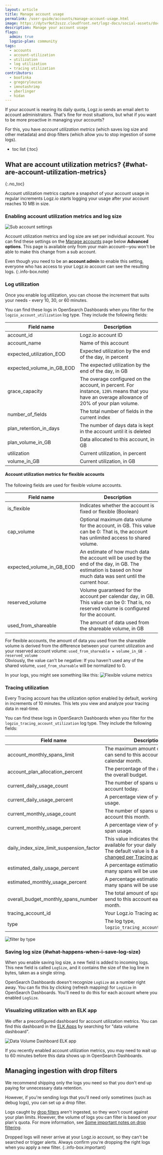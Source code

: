 ```yaml
---
layout: article
title: Manage account usage
permalink: /user-guide/accounts/manage-account-usage.html
image: https://dytvr9ot2sszz.cloudfront.net/logz-docs/social-assets/docs-social.jpg
description: Manage your account usage
flags:
  admin: true
  logzio-plan: community
tags:
  - accounts
  - account-utilization
  - utilization
  - log utilization
  - tracing utilization
contributors:
  - boofinka
  - gregoryloucas
  - imnotashrimp
  - yberlinger
  - hidan
---
```


If your account is nearing its daily quota,
Logz.io sends an email alert to account administrators.
That's fine for most situations,
but what if you want to be more proactive in managing your accounts?

For this, you have _account utilization metrics_ (which saves log size and other metadata)
and drop filters (which allow you to stop ingestion of some logs).

* toc list
{:toc}

## What are account utilization metrics? {#what-are-account-utilization-metrics}
{:.no_toc}

Account utilization metrics capture a snapshot
of your account usage in regular increments
Logz.io starts logging your usage after your account reaches 10 MB in size.

### Enabling account utilization metrics and log size

![Sub account settings](https://dytvr9ot2sszz.cloudfront.net/logz-docs/accounts/utilization--save-account-utilization-metrics.png)

Account utilization metrics and log size are set per individual account.
You can find these settings
on the [Manage accounts](https://app.logz.io/#/dashboard/settings/manage-accounts) page
below **Advanced options**.
This page is available
only from your main account—you won't be able to make this change from a sub account.

Even though you need to be an **account admin** to enable this setting,
everyone who has access to your Logz.io account
can see the resulting logs.
{:.info-box.note}


### Log utilization

Once you enable log utilization, you can choose the increment that suits your needs - every 10, 30, or 60 minutes.

You can find these logs in OpenSearch Dashboards when you filter for the `logzio_account_utilization` log type. They include the following fields:


| Field name | Description |
|---|---|
| account_id | Logz.io account ID |
| account_name | Name of this account |
| expected_utilization_EOD | Expected utilization by the end of the day, in percent |
| expected_volume_in_GB_EOD | The expected utilization by the end of the day, in GB |
| grace_capacity | The overage configured on the account, in percent. For instance, `120%` means that you have an overage allowance of 20% of your plan volume. |
| number_of_fields| The total number of fields in the current index |
| plan_retention_in_days| The number of days data is kept in the account until it is deleted|
| plan_volume_in_GB | Data allocated to this account, in GB |
| utilization | Current utilization, in percent |
| volume_in_GB | Current utilization, in GB |

#### Account utilization metrics for flexible accounts

The following fields are used for flexible volume accounts. 

| Field name | Description |
|---|---|
|is_flexible| Indicates whether the account is fixed or flexible (Boolean)|
|cap_volume| Optional maximum data volume for the account, in GB. This value can be 0: That is, the account has unlimited access to shared volume.|
|expected_volume_in_GB_EOD| An estimate of how much data the account will be used by the end of the day, in GB. The estimation is based on how much data was sent until the current hour. |
|reserved_volume| Volume guaranteed for the account per calendar day, in GB. This value can be 0: That is, no reserved volume is configured for the account. |
|used_from_shareable| The amount of data used from the shareable volume, in GB|

For flexible accounts, the amount of data you used from the shareable volume is derived from the difference between your current utilization and your reserved account volume: `used_from_shareable = volume_in_GB - reserved_volume` <br>
Obviously, the value can't be negative: If you haven't used any of the shared volume, `used_from_shareable` will be normalized to 0.  

In your logs, you might see something like this: ![Flexible volume metrics](https://dytvr9ot2sszz.cloudfront.net/logz-docs/accounts/flex_utilizn_metrix2.png) 


### Tracing utilization

Every Tracing account has the utilization option enabled by default, working in increments of 10 minutes. This lets you view and analyze your tracing data in real-time.

You can find these logs in OpenSearch Dashboards when you filter for the `logzio_tracing_account_utilization` log type. They include the following fields:

|Field name|Description|
|---|---|
|account_monthly_spans_limit|The maximum amount of spans you can send to this account each calendar month.|
|account_plan_allocation_percent|The percentage of the account from the overall budget.|
|current_daily_usage_count|The number of spans used in your account today.|
|current_daily_usage_percent|A percentage view of your daily span usage.|
|current_monthly_usage_count|The number of spans used in your account this month.|
|current_monthly_usage_percent|A percentage view of your monthly span usage.|
|daily_index_size_limit_suspension_factor|This value indicates the multiplier available for your daily span count. The default value is 8 and [can be changed per Tracing account](https://app.logz.io/#/dashboard/settings/manage-accounts).|
|estimated_daily_usage_percent|A percentage estimation of how many spans will be used today.|
|estimated_monthly_usage_percent|A percentage estimation of how many spans will be used this month.|
|overall_budget_monthly_spans_number|The total amount of spans you can send to this account each calendar month.|
|tracing_account_id|Your Logz.io Tracing account ID|
|type|The log type, `logzio_tracing_account_utilization`.|


![filter by type](https://dytvr9ot2sszz.cloudfront.net/logz-docs/accounts/tracing-focus-log-type.png)

### Saving log size {#what-happens-when-i-save-log-size}

When you enable saving log size,
a new field is added to incoming logs.
This new field is called `LogSize`,
and it contains the size of the log line in bytes, taken as a single string.

OpenSearch Dashboards doesn't recognize `LogSize` as a number right away.
You can fix this by clicking <i class="fas fa-sync-alt"></i> (refresh mapping) for `LogSize` in OpenSearch Dashboards.
You'll need to do this for each account where you enabled `LogSize`.


### Visualizing utilization with an ELK app

We offer a preconfigured dashboard
for account utilization metrics.
You can find this dashboard
in the [ELK Apps](https://app.logz.io/#/dashboard/apps)
by searching for "data volume dashboard".

![Data Volume Dashboard ELK app](https://dytvr9ot2sszz.cloudfront.net/logz-docs/accounts/utilization--elk-apps-data-volume-dashboard.png)

If you recently enabled account utilization metrics,
you may need to wait up to 60 minutes
before this data shows up in OpenSearch Dashboards.

## Managing ingestion with drop filters

We recommend shipping only the logs you need
so that you don't end up paying for unnecessary data retention.

However, if you're sending logs that you'll need only sometimes
(such as debug logs),
you can set up a drop filter.

Logs caught by [drop filters]({{site.baseurl}}/user-guide/accounts/drop-filters/) aren't ingested,
so they won't count against your plan limits.
However, the volume of logs you can filter is based on your plan's quota.
For more information, see [Some important notes on drop filtering]({{site.baseurl}}/user-guide/accounts/drop-filters/#some-important-notes).
<!-- This number varies from one account to the next,
so please <a class="intercom-launch" href="mailto:help@logz.io">contact the Support team</a>
for more information on your drop filter limits. -->

Dropped logs will never arrive at your Logz.io account,
so they can't be searched or trigger alerts.
Always confirm you're dropping the right logs when you apply a new filter.
{:.info-box.important}